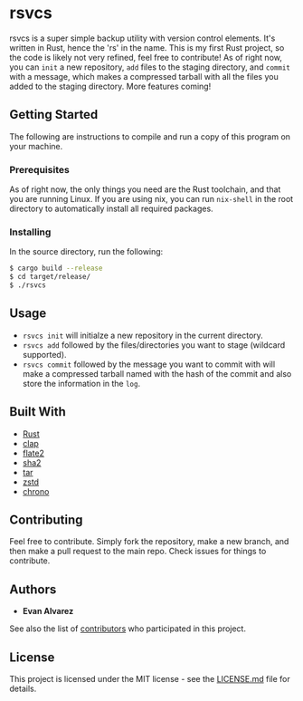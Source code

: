 # rsvcs

rsvcs is a super simple backup utility with version control elements. It's written in Rust, hence the 'rs' in the name. This is my
first Rust project, so the code is likely not very refined, feel free to contribute! As of right now, you can `init` a new repository,
`add` files to the staging directory, and `commit` with a message, which makes a compressed tarball with all the files you added to the
staging directory. More features coming!

## Getting Started

The following are instructions to compile and run a copy of this program on your machine.

### Prerequisites

As of right now, the only things you need are the Rust toolchain, and that you are running Linux. If you are using nix, you can run
`nix-shell` in the root directory to automatically install all required packages.

### Installing

In the source directory, run the following:

```bash
$ cargo build --release
$ cd target/release/
$ ./rsvcs
```

## Usage

- `rsvcs init` will initialze a new repository in the current directory.
- `rsvcs add` followed by the files/directories you want to stage (wildcard supported).
- `rsvcs commit` followed by the message you want to commit with will make a compressed tarball named with the hash of the commit and also store the information in the `log`.

## Built With

- [Rust](https://www.rust-lang.org/)
- [clap](https://crates.io/crates/clap/)
- [flate2](https://crates.io/crates/flate2)
- [sha2](https://crates.io/crates/sha2)
- [tar](https://crates.io/crates/tar)
- [zstd](https://crates.io/crates/zstd)
- [chrono](https://crates.io/crates/chrono)

## Contributing

Feel free to contribute. Simply fork the repository, make a new branch, and then make a pull request to the main repo. Check issues for things to contribute.

## Authors

- **Evan Alvarez**

See also the list of [contributors](https://github.com/sheikhevan/rsvcs/contributors) who participated in this project.

## License

This project is licensed under the MIT license - see the [LICENSE.md](LICENSE.md) file for details.
